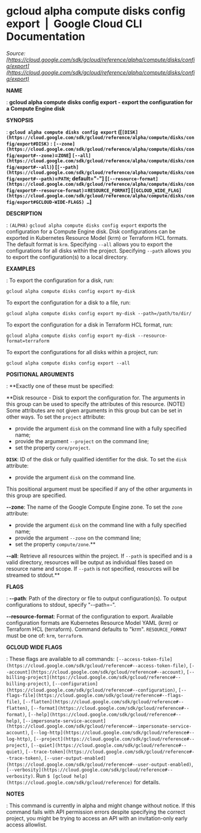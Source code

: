 # gcloud alpha compute disks config export  |  Google Cloud CLI Documentation

*Source: [https://cloud.google.com/sdk/gcloud/reference/alpha/compute/disks/config/export](https://cloud.google.com/sdk/gcloud/reference/alpha/compute/disks/config/export)*

**NAME**

: **gcloud alpha compute disks config export - export the configuration for a Compute Engine disk**

**SYNOPSIS**

: **`gcloud alpha compute disks config export` ([`[DISK](https://cloud.google.com/sdk/gcloud/reference/alpha/compute/disks/config/export#DISK)` : `[--zone](https://cloud.google.com/sdk/gcloud/reference/alpha/compute/disks/config/export#--zone)`=`ZONE`] `[--all](https://cloud.google.com/sdk/gcloud/reference/alpha/compute/disks/config/export#--all)`) [`[--path](https://cloud.google.com/sdk/gcloud/reference/alpha/compute/disks/config/export#--path)`=`PATH`; default="-"] [`[--resource-format](https://cloud.google.com/sdk/gcloud/reference/alpha/compute/disks/config/export#--resource-format)`=`RESOURCE_FORMAT`] [`[GCLOUD_WIDE_FLAG](https://cloud.google.com/sdk/gcloud/reference/alpha/compute/disks/config/export#GCLOUD-WIDE-FLAGS) …`]**

**DESCRIPTION**

: `(ALPHA)` `gcloud alpha compute disks config export`
exports the configuration for a Compute Engine disk.
Disk configurations can be exported in Kubernetes Resource Model (krm) or
Terraform HCL formats. The default format is `krm`.
Specifying `--all` allows you to export the configurations for all
disks within the project.
Specifying `--path` allows you to export the configuration(s) to a
local directory.

**EXAMPLES**

: To export the configuration for a disk, run:

```
gcloud alpha compute disks config export my-disk
```

To export the configuration for a disk to a file, run:

```
gcloud alpha compute disks config export my-disk --path=/path/to/dir/
```

To export the configuration for a disk in Terraform HCL format, run:

```
gcloud alpha compute disks config export my-disk --resource-format=terraform
```

To export the configurations for all disks within a project, run:

```
gcloud alpha compute disks config export --all
```

**POSITIONAL ARGUMENTS**

: **Exactly one of these must be specified:

**Disk resource - Disk to export the configuration for. The arguments in this
group can be used to specify the attributes of this resource. (NOTE) Some
attributes are not given arguments in this group but can be set in other ways.
To set the `project` attribute:

- provide the argument `disk` on the command line with a fully
specified name;
- provide the argument `--project` on the command line;
- set the property `core/project`.

**`DISK`**:
ID of the disk or fully qualified identifier for the disk.
To set the `disk` attribute:

- provide the argument `disk` on the command line.

This positional argument must be specified if any of the other arguments in this
group are specified.

**--zone**:
The name of the Google Compute Engine zone.
To set the `zone` attribute:

- provide the argument `disk` on the command line with a fully
specified name;
- provide the argument `--zone` on the command line;
- set the property `compute/zone`.**

**--all**:
Retrieve all resources within the project. If `--path` is specified
and is a valid directory, resources will be output as individual files based on
resource name and scope. If `--path` is not specified, resources will
be streamed to stdout.**

**FLAGS**

: **--path**:
Path of the directory or file to output configuration(s). To output
configurations to stdout, specify "--path=-".

**--resource-format**:
Format of the configuration to export. Available configuration formats are
Kubernetes Resource Model YAML (krm) or Terraform HCL (terraform). Command
defaults to "krm". `RESOURCE_FORMAT` must be one of:
`krm`, `terraform`.

**GCLOUD WIDE FLAGS**

: These flags are available to all commands: `[--access-token-file](https://cloud.google.com/sdk/gcloud/reference#--access-token-file)`,
`[--account](https://cloud.google.com/sdk/gcloud/reference#--account)`, `[--billing-project](https://cloud.google.com/sdk/gcloud/reference#--billing-project)`,
`[--configuration](https://cloud.google.com/sdk/gcloud/reference#--configuration)`,
`[--flags-file](https://cloud.google.com/sdk/gcloud/reference#--flags-file)`,
`[--flatten](https://cloud.google.com/sdk/gcloud/reference#--flatten)`, `[--format](https://cloud.google.com/sdk/gcloud/reference#--format)`, `[--help](https://cloud.google.com/sdk/gcloud/reference#--help)`, `[--impersonate-service-account](https://cloud.google.com/sdk/gcloud/reference#--impersonate-service-account)`,
`[--log-http](https://cloud.google.com/sdk/gcloud/reference#--log-http)`,
`[--project](https://cloud.google.com/sdk/gcloud/reference#--project)`, `[--quiet](https://cloud.google.com/sdk/gcloud/reference#--quiet)`, `[--trace-token](https://cloud.google.com/sdk/gcloud/reference#--trace-token)`, `[--user-output-enabled](https://cloud.google.com/sdk/gcloud/reference#--user-output-enabled)`,
`[--verbosity](https://cloud.google.com/sdk/gcloud/reference#--verbosity)`.
Run `$ [gcloud help](https://cloud.google.com/sdk/gcloud/reference)` for details.

**NOTES**

: This command is currently in alpha and might change without notice. If this
command fails with API permission errors despite specifying the correct project,
you might be trying to access an API with an invitation-only early access
allowlist.